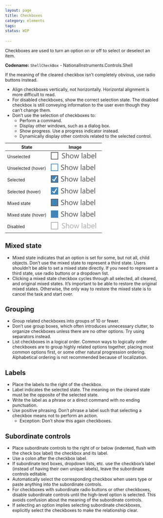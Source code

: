 ```yaml
---
layout: page
title: Checkboxes
category: elements
tags:
status: WIP

---
```

Checkboxes are used to turn an option on or off to select or deselect an item.  

**Codename:** `ShellCheckBox` - NationalInstruments.Controls.Shell  

If the meaning of the cleared checkbox isn’t completely obvious, use radio buttons instead.

- Align checkboxes vertically, not horizontally. Horizontal alignment is more difficult to read.
- For disabled checkboxes, show the correct selection state. The disabled checkbox is still conveying information to the user even though they can’t change them.
- Don’t use the selection of checkboxes to: 
  - Perform a command. 
  - Display other windows, such as a dialog box. 
  - Show progress. Use a progress indicator instead. 
  - Dynamically display other controls related to the selected control.

| State               | Image               | 
| ------------------- |:-------------------:| 
| Unselected          | ![Alt text](../../images/elements/checkboxes/checkboxes-normal.svg)             |
| Unselected (hover)  | ![Alt text](../../images/elements/checkboxes/checkboxes-hover-normal.svg)       |
| Selected            | ![Alt text](../../images/elements/checkboxes/checkboxes-selected.svg)           |
| Selected (hover)    | ![Alt text](../../images/elements/checkboxes/checkboxes-hover-selected.svg)     |
| Mixed state         | ![Alt text](../../images/elements/checkboxes/checkboxes-mixed-state.svg)        |
| Mixed state (hover) | ![Alt text](../../images/elements/checkboxes/checkboxes-hover-mixed-state.svg)  |
| Disabled            | ![Alt text](../../images/elements/checkboxes/checkboxes-disabled.svg)           |

## Mixed state

- Mixed state indicates that an option is set for some, but not all, child objects. Don’t use the mixed state to represent a third state. Users shouldn’t be able to set a mixed state directly. If you need to represent a third state, use radio buttons or a dropdown list.
- Clicking a mixed state checkbox cycles through all selected, all cleared, and original mixed states. It’s important to be able to restore the original mixed states. Otherwise, the only way to restore the mixed state is to cancel the task and start over.

## Grouping

- Group related checkboxes into groups of 10 or fewer.
- Don’t use group boxes, which often introduces unnecessary clutter, to organize checkboxes unless there are no other options. Try using separators instead.
- List checkboxes in a logical order. Common ways to logically order checkboxes are to group highly related options together, placing most common options first, or some other natural progression ordering. Alphabetical ordering is not recommended because of localization.

## Labels

- Place the labels to the right of the checkbox.
- Label indicates the selected state. The meaning on the cleared state must be the opposite of the selected state.
- Write the label as a phrase or a direct command with no ending punctuation.
- Use positive phrasing. Don’t phrase a label such that selecting a checkbox means not to perform an action.
  - Exception: Don’t show this again checkboxes.

## Subordinate controls

- Place subordinate controls to the right of or below (indented, flush with the check box label) the checkbox and its label.
- Use a colon after the checkbox label.
- If subordinate text boxes, dropdown lists, etc. use the checkbox’s label (instead of having their own unique labels), leave the subordinate controls editable.
- Automatically select the corresponding checkbox when users type or paste anything into the subordinate controls.
- For checkboxes with subordinate radio buttons or other checkboxes, disable subordinate controls until the high-level option is selected. This avoids confusion about the meaning of the subordinate controls.
- If selecting an option implies selecting subordinate checkboxes, explicitly select the checkboxes to make the relationship clear.